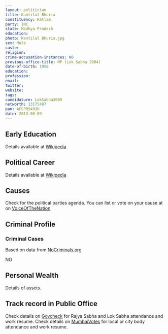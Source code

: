 ```yaml
---
layout: politician
title: Kantilal Bhuria
constituency: Ratlam
party: INC
state: Madhya Pradesh
education: 
photo: Kantilal Bhuria.jpg
sex: Male
caste: 
religion: 
crime-accusation-instances: NO
previous-office-title: MP (Lok Sabha 2004)
date-of-birth: 1950
education:  
profession: 
email: 
twitter:
website: 
tags: 
candidature: LokSabha2009
networth: 13175487
pan: AFCPB5493H
date: 2013-08-09
---
```


## Early Education
Details available at [Wikipedia](http://www.wikipedia.org/wiki/)

## Political Career
Details available at [Wikipedia](http://www.wikipedia.org/wiki/)

## Causes 
Check for the political parties agenda. You can list or vote on your cause at on [VoiceOfTheNation](http://www.voiceofthenation.org).

## Criminal Profile

### Criminal Cases
Based on data from [NoCriminals.org](http://www.nocriminals.org)

NO

## Personal Wealth
Details of assets.

## Track record in Public Office
Check details on [Govcheck](http://www.govcheck.org) for Rajya Sabha and Lok Sabha attendance and work resume. Check details on [MumbaiVotes](http://www.mumbaivotes.org) for local or city body attendance and work resume.
		